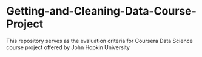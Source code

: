 # Getting-and-Cleaning-Data-Course-Project
This repository serves as the evaluation criteria for Coursera Data Science course project offered by John Hopkin University
